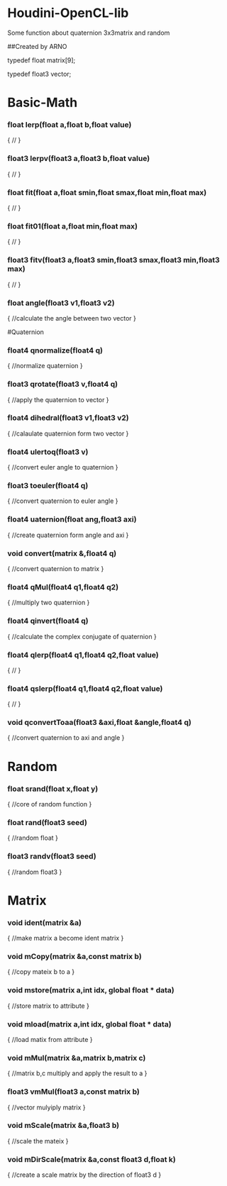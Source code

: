 # Houdini-OpenCL-lib
Some function about quaternion 3x3matrix  and random

##Created by ARNO

typedef float matrix[9];

typedef float3 vector;


# Basic-Math

### float lerp(float a,float b,float value)

{
  //
}



### float3 lerpv(float3 a,float3 b,float value)

{
    //
}




### float fit(float a,float smin,float smax,float min,float max)

{
    //
}



### float fit01(float a,float min,float max)

{
    //
}



### float3 fitv(float3 a,float3 smin,float3 smax,float3 min,float3 max)

{
    //
}



### float angle(float3 v1,float3 v2)

{
    //calculate the angle between two vector
}




#Quaternion

### float4 qnormalize(float4 q)

{
    //normalize quaternion
}



### float3 qrotate(float3 v,float4 q)

{
    //apply the quaternion to vector
}



### float4 dihedral(float3 v1,float3 v2)

{
    //calaulate quaternion form two vector
}



### float4 ulertoq(float3 v)

{
    //convert euler angle to quaternion
}



### float3 toeuler(float4 q)

{
    //convert quaternion to euler angle
}



### float4 uaternion(float ang,float3 axi)

{
    //create quaternion form angle and axi
}



### void convert(matrix &,float4 q)

{
    //convert quaternion to matrix
}



### float4 qMul(float4 q1,float4 q2)

{
    //multiply two quaternion
}




### float4 qinvert(float4 q)

{
    //calculate the complex conjugate of quaternion
}

### float4 qlerp(float4 q1,float4 q2,float value)

{
    //
}



### float4 qslerp(float4 q1,float4 q2,float value)

{
    //
}


### void qconvertToaa(float3 &axi,float &angle,float4 q)

{
    //convert quaternion to axi and angle
}




# Random

### float srand(float x,float y)

{
    //core of random function 
}



### float rand(float3 seed)

{
    //random float
}



### float3  randv(float3 seed)

{
    //random float3
}




# Matrix

### void ident(matrix &a)

{
    //make matrix a become ident matrix
}



### void mCopy(matrix &a,const matrix b)

{
    //copy mateix b to a
}



### void mstore(matrix a,int idx, global float * data)

{
    //store matrix to attribute
}



### void mload(matrix a,int idx, global float * data)

{
    //load matix from attribute
}



### void mMul(matrix &a,matrix b,matrix c)

{
    //matrix b,c multiply and apply the result to a
}



### float3 vmMul(float3 a,const matrix b)

{
    //vector mulyiply matrix
}



### void mScale(matrix &a,float3 b)

{
    //scale the mateix
}



### void mDirScale(matrix &a,const float3 d,float k)

{
    //create a scale matrix by the direction of float3 d
}

 
